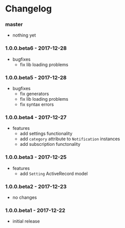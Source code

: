 # Changelog

### master

* nothing yet

### 1.0.0.beta6 - 2017-12-28

* bugfixes
    * fix lib loading problems

### 1.0.0.beta5 - 2017-12-28

* bugfixes
    * fix generators
    * fix lib loading problems
    * fix syntax errors

### 1.0.0.beta4 - 2017-12-27

* features
    * add settings functionality
    * add `category` attribute to `Notification` instances
    * add subscription functonality

### 1.0.0.beta3 - 2017-12-25

* features
    * add `Setting` ActiveRecord model

### 1.0.0.beta2 - 2017-12-23

* no changes

### 1.0.0.beta1 - 2017-12-22

* initial release
